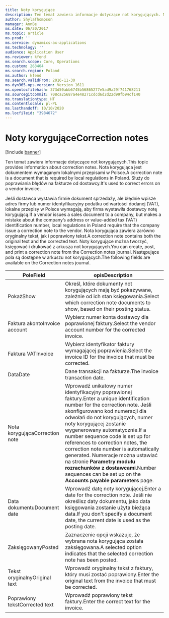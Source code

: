 ```yaml
---
title: Noty korygujące
description: Ten temat zawiera informacje dotyczące not korygujących. Nota korygująca jest dokumentem wymaganym lokalnymi przepisami w Polsce. Służy do poprawiania błędów na fakturze od dostawcy.
author: ShylaThompson
manager: AnnBe
ms.date: 06/20/2017
ms.topic: article
ms.prod: ''
ms.service: dynamics-ax-applications
ms.technology: ''
audience: Application User
ms.reviewer: kfend
ms.search.scope: Core, Operations
ms.custom: 263404
ms.search.region: Poland
ms.author: kfend
ms.search.validFrom: 2016-11-30
ms.dyn365.ops.version: Version 1611
ms.openlocfilehash: 373d50abb6745b56865277e5ad9a29f741768211
ms.sourcegitcommit: 708ca25687a4e48271cdcd6d2d22d99fb94cf140
ms.translationtype: HT
ms.contentlocale: pl-PL
ms.lasthandoff: 10/10/2020
ms.locfileid: "3984672"
---
```

# <a name="correction-notes"></a><span data-ttu-id="f6118-105">Noty korygujące</span><span class="sxs-lookup"><span data-stu-id="f6118-105">Correction notes</span></span>

[!include [banner](../includes/banner.md)]

<span data-ttu-id="f6118-106">Ten temat zawiera informacje dotyczące not korygujących.</span><span class="sxs-lookup"><span data-stu-id="f6118-106">This topic provides information about correction notes.</span></span> <span data-ttu-id="f6118-107">Nota korygująca jest dokumentem wymaganym lokalnymi przepisami w Polsce.</span><span class="sxs-lookup"><span data-stu-id="f6118-107">A correction note is a document that is required by local regulations in Poland.</span></span> <span data-ttu-id="f6118-108">Służy do poprawiania błędów na fakturze od dostawcy.</span><span class="sxs-lookup"><span data-stu-id="f6118-108">It's used to correct errors on a vendor invoice.</span></span> 

<span data-ttu-id="f6118-109">Jeśli dostawca wystawia firmie dokument sprzedaży, ale błędnie wpisze adres firmy lub numer identyfikacyjny podatku od wartości dodanej (VAT), lokalne przepisy w Polsce wymagają, aby firma wystawiła dostawcy notę korygującą.</span><span class="sxs-lookup"><span data-stu-id="f6118-109">If a vendor issues a sales document to a company, but makes a mistake about the company’s address or value-added tax (VAT) identification number, local regulations in Poland require that the company issue a correction note to the vendor.</span></span> <span data-ttu-id="f6118-110">Nota korygująca zawiera zarówno oryginalny tekst, jak i poprawiony tekst.</span><span class="sxs-lookup"><span data-stu-id="f6118-110">A correction note contains both the original text and the corrected text.</span></span> <span data-ttu-id="f6118-111">Noty korygujące można tworzyć, księgować i drukować z arkusza not korygujących.</span><span class="sxs-lookup"><span data-stu-id="f6118-111">You can create, post, and print a correction note from the Correction notes journal.</span></span> <span data-ttu-id="f6118-112">Następujące pola są dostępne w arkuszu not korygujących.</span><span class="sxs-lookup"><span data-stu-id="f6118-112">The following fields are available on the Correction notes journal.</span></span>

| <span data-ttu-id="f6118-113">Pole</span><span class="sxs-lookup"><span data-stu-id="f6118-113">Field</span></span>           | <span data-ttu-id="f6118-114">opis</span><span class="sxs-lookup"><span data-stu-id="f6118-114">Description</span></span>                                                                                                                                                                                                                                                              |
|-----------------|--------------------------------------------------------------------------------------------------------------------------------------------------------------------------------------------------------------------------------------------------------------------------|
| <span data-ttu-id="f6118-115">Pokaż</span><span class="sxs-lookup"><span data-stu-id="f6118-115">Show</span></span>            | <span data-ttu-id="f6118-116">Określ, które dokumenty not korygujących mają być pokazywane, zależnie od ich stan księgowania.</span><span class="sxs-lookup"><span data-stu-id="f6118-116">Select which correction note documents to show, based on their posting status.</span></span>                                                                                                                                                                                           |
| <span data-ttu-id="f6118-117">Faktura akonto</span><span class="sxs-lookup"><span data-stu-id="f6118-117">Invoice account</span></span> | <span data-ttu-id="f6118-118">Wybierz numer konta dostawcy dla poprawionej faktury.</span><span class="sxs-lookup"><span data-stu-id="f6118-118">Select the vendor account number for the corrected invoice.</span></span>                                                                                                                                                                                                              |
| <span data-ttu-id="f6118-119">Faktura VAT</span><span class="sxs-lookup"><span data-stu-id="f6118-119">Invoice</span></span>         | <span data-ttu-id="f6118-120">Wybierz identyfikator faktury wymagającej poprawienia.</span><span class="sxs-lookup"><span data-stu-id="f6118-120">Select the invoice ID for the invoice that must be corrected.</span></span>                                                                                                                                                                                                            |
| <span data-ttu-id="f6118-121">Data</span><span class="sxs-lookup"><span data-stu-id="f6118-121">Date</span></span>            | <span data-ttu-id="f6118-122">Dane transakcji na fakturze.</span><span class="sxs-lookup"><span data-stu-id="f6118-122">The invoice transaction date.</span></span>                                                                                                                                                                                                                                            |
| <span data-ttu-id="f6118-123">Nota korygująca</span><span class="sxs-lookup"><span data-stu-id="f6118-123">Correction note</span></span> | <span data-ttu-id="f6118-124">Wprowadź unikatowy numer identyfikacyjny poprawionej faktury.</span><span class="sxs-lookup"><span data-stu-id="f6118-124">Enter a unique identification number for the correction note.</span></span> <span data-ttu-id="f6118-125">Jeśli skonfigurowano kod numeracji dla odwołań do not korygujących, numer noty korygującej zostanie wygenerowany automatycznie.</span><span class="sxs-lookup"><span data-stu-id="f6118-125">If a number sequence code is set up for references to correction notes, the correction note number is automatically generated.</span></span> <span data-ttu-id="f6118-126">Numeracje można ustawiać na stronie **Parametry modułu rozrachunków z dostawcami**.</span><span class="sxs-lookup"><span data-stu-id="f6118-126">Number sequences can be set up on the **Accounts payable parameters** page.</span></span> |
| <span data-ttu-id="f6118-127">Data dokumentu</span><span class="sxs-lookup"><span data-stu-id="f6118-127">Document date</span></span>   | <span data-ttu-id="f6118-128">Wprowadź datę noty korygującej.</span><span class="sxs-lookup"><span data-stu-id="f6118-128">Enter a date for the correction note.</span></span> <span data-ttu-id="f6118-129">Jeśli nie określisz daty dokumentu, jako data księgowania zostanie użyta bieżąca data.</span><span class="sxs-lookup"><span data-stu-id="f6118-129">If you don't specify a document date, the current date is used as the posting date.</span></span>                                                                                                                                                |
| <span data-ttu-id="f6118-130">Zaksięgowany</span><span class="sxs-lookup"><span data-stu-id="f6118-130">Posted</span></span>          | <span data-ttu-id="f6118-131">Zaznaczenie opcji wskazuje, że wybrana nota korygująca została zaksięgowana.</span><span class="sxs-lookup"><span data-stu-id="f6118-131">A selected option indicates that the selected correction note has been posted.</span></span>                                                                                                                                                                                           |
| <span data-ttu-id="f6118-132">Tekst oryginalny</span><span class="sxs-lookup"><span data-stu-id="f6118-132">Original text</span></span>   | <span data-ttu-id="f6118-133">Wprowadź oryginalny tekst z faktury, który musi zostać poprawiony.</span><span class="sxs-lookup"><span data-stu-id="f6118-133">Enter the original text from the invoice that must be corrected.</span></span>                                                                                                                                                                                                         |
| <span data-ttu-id="f6118-134">Poprawiony tekst</span><span class="sxs-lookup"><span data-stu-id="f6118-134">Corrected text</span></span>  | <span data-ttu-id="f6118-135">Wprowadź poprawiony tekst faktury.</span><span class="sxs-lookup"><span data-stu-id="f6118-135">Enter the correct text for the invoice.</span></span>                                                                                                                                                                                                                                  |





